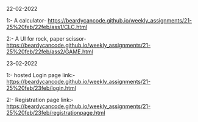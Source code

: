22-02-2022 



1:- A calculator- https://beardycancode.github.io/weekly_assignments/21-25%20feb/22feb/ass1/CLC.html



2:-  A UI for rock, paper scissor- https://beardycancode.github.io/weekly_assignments/21-25%20feb/22feb/ass2/GAME.html



23-02-2022



1:- hosted Login page link:- https://beardycancode.github.io/weekly_assignments/21-25%20feb/23feb/login.html




2:- Registration page link:- https://beardycancode.github.io/weekly_assignments/21-25%20feb/23feb/registrationpage.html

